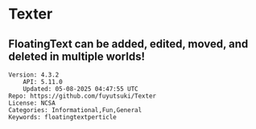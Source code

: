 # Texter
## FloatingText can be added, edited, moved, and deleted in multiple worlds!
```properties
Version: 4.3.2
    API: 5.11.0
    Updated: 05-08-2025 04:47:55 UTC
Repo: https://github.com/fuyutsuki/Texter
License: NCSA
Categories: Informational,Fun,General
Keywords: floatingtextperticle
```